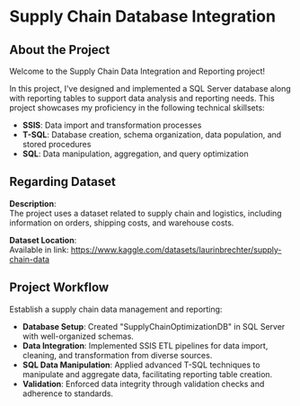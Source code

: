 # Supply Chain Database Integration

## About the Project
Welcome to the Supply Chain Data Integration and Reporting project!

In this project, I've designed and implemented a SQL Server database along with reporting tables to support data analysis and reporting needs. This project showcases my proficiency in the following technical skillsets:

- **SSIS**: Data import and transformation processes
- **T-SQL**: Database creation, schema organization, data population, and stored procedures
- **SQL**: Data manipulation, aggregation, and query optimization

## Regarding Dataset

**Description**: <br>
The project uses a dataset related to supply chain and logistics, including information on orders, shipping costs, and warehouse costs.

**Dataset Location**: <br>
Available in link: https://www.kaggle.com/datasets/laurinbrechter/supply-chain-data

## Project Workflow

Establish a supply chain data management and reporting:
- **Database Setup**: Created "SupplyChainOptimizationDB" in SQL Server with well-organized schemas.
- **Data Integration**: Implemented SSIS ETL pipelines for data import, cleaning, and transformation from diverse sources.
- **SQL Data Manipulation**: Applied advanced T-SQL techniques to manipulate and aggregate data, facilitating reporting table creation.
- **Validation**: Enforced data integrity through validation checks and adherence to standards.
